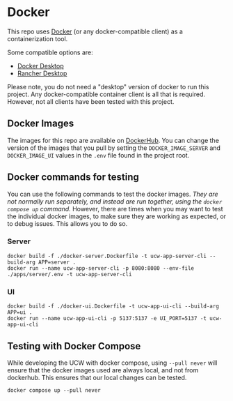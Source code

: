 # Docker

This repo uses [Docker](https://www.docker.com/) (or any docker-compatible client) as a containerization tool.

Some compatible options are:

- [Docker Desktop](https://www.docker.com/products/docker-desktop/)
- [Rancher Desktop](https://rancherdesktop.io/)

Please note, you do not need a "desktop" version of docker to run this project. Any docker-compatible container client is all
that is required. However, not all clients have been tested with this project.

## Docker Images

The images for this repo are available on [DockerHub](https://hub.docker.com/repositories/universalconnectfoundation). You can change the version of the images that you pull by setting
the `DOCKER_IMAGE_SERVER` and `DOCKER_IMAGE_UI` values in the `.env` file found in the project root.

## Docker commands for testing

You can use the following commands to test the docker images. _They are not normally
run separately, and instead are run together, using the `docker compose up` command._
However, there are times when you may want to test the individual docker images, to make sure
they are working as expected, or to debug issues. This allows you to do so.

### Server

```shell
docker build -f ./docker-server.Dockerfile -t ucw-app-server-cli --build-arg APP=server .
docker run --name ucw-app-server-cli -p 8080:8080 --env-file ./apps/server/.env -t ucw-app-server-cli
```

### UI

```shell
docker build -f ./docker-ui.Dockerfile -t ucw-app-ui-cli --build-arg APP=ui .
docker run --name ucw-app-ui-cli -p 5137:5137 -e UI_PORT=5137 -t ucw-app-ui-cli
```

## Testing with Docker Compose

While developing the UCW with docker compose, using `--pull never` will ensure that the docker images used are always 
local, and not from dockerhub. This ensures that our local changes can be tested.

```shell
docker compose up --pull never
```
